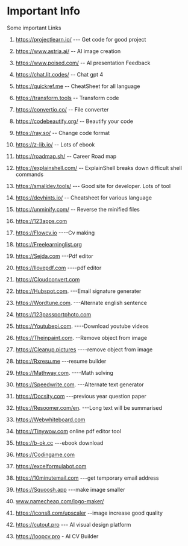 # Important Info
Some important Links
1. https://projectlearn.io/  --- Get code for good project
1. https://www.astria.ai/  -- AI image creation 
1. https://www.poised.com/  -- AI presentation Feedback
2. https://chat.lit.codes/ -- Chat gpt 4
1. https://quickref.me   -- CheatSheet for all language
1. https://transform.tools  -- Transform code
2. https://convertio.co/  -- File converter
3. https://codebeautify.org/  -- Beautify your code
4. https://ray.so/   -- Change code format
5. https://z-lib.io/  -- Lots of ebook
6. https://roadmap.sh/  -- Career Road map
7. https://explainshell.com/  -- ExplainShell breaks down difficult shell commands
8. https://smalldev.tools/  --- Good site for developer. Lots of tool
9. https://devhints.io/  -- Cheatsheet for various language
10. https://unminify.com/  -- Reverse the minified files



1. https://123apps.com
2. https://Flowcv.io ----Cv making
3. https://Freelearninglist.org
4. https://Sejda.com  ---Pdf editor
5. https://Ilovepdf.com ----pdf editor 
6. https://Cloudconvert.com
7. https://Hubspot.com. ---Email signature generater
8. https://Wordtune.com.  ---Alternate english sentence
9. https://123passportphoto.com
10. https://Youtubepi.com.  ----Download youtube videos
11. https://Theinpaint.com.  --Remove object from image
12. https://Cleanup.pictures ----remove object from image
13. https://Rxresu.me ---resume builder
14. https://Mathway.com.  ----Math solving
15. https://Speedwrite.com. ---Alternate text generator
16. https://Docsity.com ---previous year question paper
17. https://Resoomer.com/en.  ---Long text will be summarised
18. https://Webwhiteboard.com
19. https://Tinywow.com online pdf editor tool
20. https://b-ok.cc ---ebook download 
21. https://Codingame.com 
22. https://excelformulabot.com
23. https://10minutemail.com ---get temporary email address 
24. https://Squoosh.app ---make image smaller
25. www.namecheap.com/logo-maker/
26. https://icons8.com/upscaler --image increase good quality 
27. https://cutout.pro  --- AI visual design platform
28. https://loopcv.pro   - AI CV Builder
